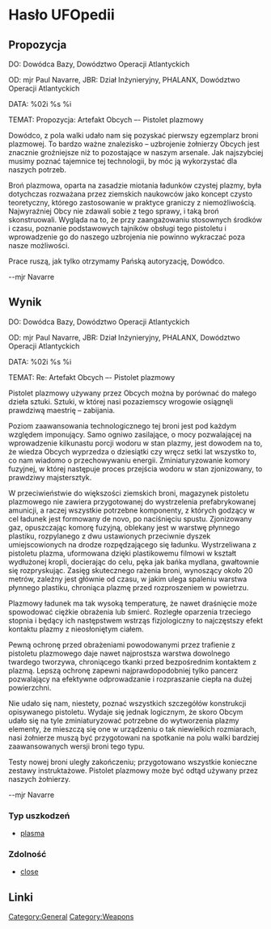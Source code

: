 # Hasło UFOpedii

## Propozycja

DO: Dowódca Bazy, Dowództwo Operacji Atlantyckich

OD: mjr Paul Navarre, JBR: Dział Inżynieryjny, PHALANX, Dowództwo
Operacji Atlantyckich

DATA: %02i %s %i

TEMAT: Propozycja: Artefakt Obcych –- Pistolet plazmowy

Dowódco, z pola walki udało nam się pozyskać pierwszy egzemplarz broni
plazmowej. To bardzo ważne znalezisko – uzbrojenie żołnierzy Obcych jest
znacznie groźniejsze niż to pozostające w naszym arsenale. Jak
najszybciej musimy poznać tajemnice tej technologii, by móc ją
wykorzystać dla naszych potrzeb.

Broń plazmowa, oparta na zasadzie miotania ładunków czystej plazmy, była
dotychczas rozważana przez ziemskich naukowców jako koncept czysto
teoretyczny, którego zastosowanie w praktyce graniczy z niemożliwością.
Najwyraźniej Obcy nie zdawali sobie z tego sprawy, i taką broń
skonstruowali. Wygląda na to, że przy zaangażowaniu stosownych środków i
czasu, poznanie podstawowych tajników obsługi tego pistoletu i
wprowadzenie go do naszego uzbrojenia nie powinno wykraczać poza nasze
możliwości.

Prace ruszą, jak tylko otrzymamy Pańską autoryzację, Dowódco.

--mjr Navarre

## Wynik

DO: Dowódca Bazy, Dowództwo Operacji Atlantyckich

OD: mjr Paul Navarre, JBR: Dział Inżynieryjny, PHALANX, Dowództwo
Operacji Atlantyckich

DATA: %02i %s %i

TEMAT: Re: Artefakt Obcych –- Pistolet plazmowy

Pistolet plazmowy używany przez Obcych można by porównać do małego
dzieła sztuki. Sztuki, w której nasi pozaziemscy wrogowie osiągnęli
prawdziwą maestrię – zabijania.

Poziom zaawansowania technologicznego tej broni jest pod każdym względem
imponujący. Samo ogniwo zasilające, o mocy pozwalającej na wprowadzenie
kilkunastu porcji wodoru w stan plazmy, jest dowodem na to, że wiedza
Obcych wyprzedza o dziesiątki czy wręcz setki lat wszystko to, co nam
wiadomo o przechowywaniu energii. Zminiaturyzowanie komory fuzyjnej, w
której następuje proces przejścia wodoru w stan zjonizowany, to
prawdziwy majstersztyk.

W przeciwieństwie do większości ziemskich broni, magazynek pistoletu
plazmowego nie zawiera przygotowanej do wystrzelenia prefabrykowanej
amunicji, a raczej wszystkie potrzebne komponenty, z których godzący w
cel ładunek jest formowany de novo, po naciśnięciu spustu. Zjonizowany
gaz, opuszczając komorę fuzyjną, oblekany jest w warstwę płynnego
plastiku, rozpylanego z dwu ustawionych przeciwnie dyszek
umiejscowionych na drodze rozpędzającego się ładunku. Wystrzeliwana z
pistoletu plazma, uformowana dzięki plastikowemu filmowi w kształt
wydłużonej kropli, docierając do celu, pęka jak bańka mydlana,
gwałtownie się rozpryskując. Zasięg skutecznego rażenia broni, wynoszący
około 20 metrów, zależny jest głównie od czasu, w jakim ulega spaleniu
warstwa płynnego plastiku, chroniąca plazmę przed rozproszeniem w
powietrzu.

Plazmowy ładunek ma tak wysoką temperaturę, że nawet draśnięcie może
spowodować ciężkie obrażenia lub śmierć. Rozległe oparzenia trzeciego
stopnia i będący ich następstwem wstrząs fizjologiczny to najczęstszy
efekt kontaktu plazmy z nieosłoniętym ciałem.

Pewną ochronę przed obrażeniami powodowanymi przez trafienie z pistoletu
plazmowego daje nawet najprostsza warstwa dowolnego twardego tworzywa,
chroniącego tkanki przed bezpośrednim kontaktem z plazmą. Lepszą ochronę
zapewni najprawdopodobniej tylko pancerz pozwalający na efektywne
odprowadzanie i rozpraszanie ciepła na dużej powierzchni.

Nie udało się nam, niestety, poznać wszystkich szczegółów konstrukcji
opisywanego pistoletu. Wydaje się jednak logicznym, że skoro Obcym udało
się na tyle zminiaturyzować potrzebne do wytworzenia plazmy elementy, że
mieszczą się one w urządzeniu o tak niewielkich rozmiarach, nasi
żołnierze muszą być przygotowani na spotkanie na polu walki bardziej
zaawansowanych wersji broni tego typu.

Testy nowej broni uległy zakończeniu; przygotowano wszystkie konieczne
zestawy instruktażowe. Pistolet plazmowy może być odtąd używany przez
naszych żołnierzy.

--mjr Navarre

### Typ uszkodzeń

- [plasma](Damage/plasma "wikilink")

### Zdolność

- [close](Skills/close "wikilink")

## Linki

[Category:General](Category:General "wikilink")
[Category:Weapons](Category:Weapons "wikilink")
